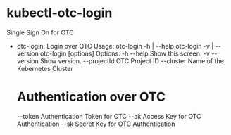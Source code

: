 # kubectl-otc-login
Single Sign On for OTC
- otc-login: Login over OTC
Usage:
  otc-login -h | --help
  otc-login -v | --version
  otc-login [options]
Options:
  -h --help                                 Show this screen.
  -v --version                              Show version.
  --projectId <projectId>                 OTC Project ID
  --cluster <cluster>                     Name of the Kubernetes Cluster
  # Authentication over OTC
  --token <token>                             Authentication Token for OTC
  --ak <ak>                                   Access Key for OTC Authentication
  --sk <sk>                                   Secret Key for OTC Authentication
